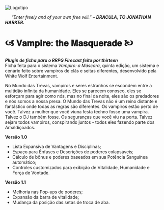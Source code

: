 ![Logotipo](https://imgur.com/EE0roCR.png)
  
_⠀⠀“Enter freely and of your own free will.” – **DRACULA, TO JONATHAN HARKER.**_  
  
# 🙦 𝐕𝐚𝐦𝐩𝐢𝐫𝐞: 𝐭𝐡𝐞 𝐌𝐚𝐬𝐪𝐮𝐞𝐫𝐚𝐝𝐞 🙤
***Plugin de ficha para o RRPG Firecast feito por thirteen***  
Ficha feita para o sistema _Vampiro: a Máscara_, quinta edição, um sistema e cenário feito sobre vampiros de clãs e seitas diferentes, desenvolvido pela White Wolf Entertainment.  

No Mundo das Trevas, vampiros e seres estranhos se escondem entre a multidão infinita da humanidade. Eles se parecem conosco, eles se esforçam para agir como nós, mas no final da noite, eles são os predadores e nós somos a nossa presa. O Mundo das Trevas não é um reino distante e fantástico onde todas as regras são diferentes. Os vampiros estão perto de você. Talvez a mulher que você viuna festa techno fosse uma vampira. Talvez o DJ também fosse. Os seguranças que você viu na porta. Talvez sejam todos vampiros, conspirando juntos - todos eles fazendo parte dos Amaldiçoados.  

**Versão 1.0**
- Lista Expansiva de Vantagens e Disciplinas;
- Espaço para Ênfases e Descrições de poderes colapsáveis;
- Cálculo de bônus e poderes baseados em sua Potência Sanguínea automático;
- Controles customizados para exibição de Vitalidade, Humanidade e Força de Vontade.  

**Versão 1.1**
- Melhoria nas Pop-ups de poderes;
- Expansão da barra de vitalidade;
- Mudança da posição das setas de troca de aba.